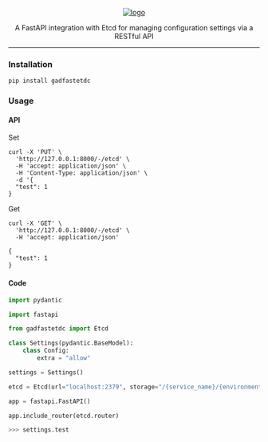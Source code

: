 <p align="center">
  <a href="https://github.com/AlexDemure/gadfastetdc">
    <a href="https://ibb.co/27z10Gjp"><img src="https://i.ibb.co/rGBRKDZX/logo.png" alt="logo" border="0"></a>
  </a>
</p>

<p align="center">
  A FastAPI integration with Etcd for managing configuration settings via a RESTful API
</p>

---

### Installation

```
pip install gadfastetdc
```

### Usage

#### API
Set
```curl
curl -X 'PUT' \
  'http://127.0.0.1:8000/-/etcd' \
  -H 'accept: application/json' \
  -H 'Content-Type: application/json' \
  -d '{
  "test": 1
}
```
Get
```
curl -X 'GET' \
  'http://127.0.0.1:8000/-/etcd' \
  -H 'accept: application/json'

{
  "test": 1
}
```

#### Code
```python
import pydantic

import fastapi

from gadfastetdc import Etcd

class Settings(pydantic.BaseModel):
    class Config:
        extra = "allow"

settings = Settings()

etcd = Etcd(url="localhost:2379", storage="/{service_name}/{environment}", settings=settings)

app = fastapi.FastAPI()

app.include_router(etcd.router)

>>> settings.test
```

